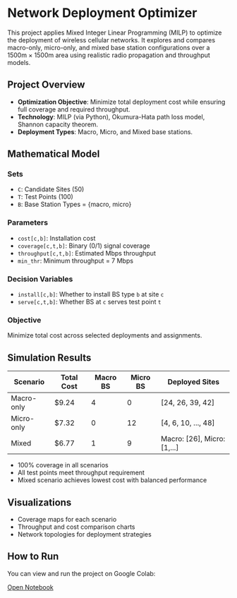 # Network Deployment Optimizer

This project applies Mixed Integer Linear Programming (MILP) to optimize the deployment of wireless cellular networks. It explores and compares macro-only, micro-only, and mixed base station configurations over a 1500m × 1500m area using realistic radio propagation and throughput models.

## Project Overview

- **Optimization Objective**: Minimize total deployment cost while ensuring full coverage and required throughput.
- **Technology**: MILP (via Python), Okumura-Hata path loss model, Shannon capacity theorem.
- **Deployment Types**: Macro, Micro, and Mixed base stations.

## Mathematical Model

### Sets
- `C`: Candidate Sites (50)
- `T`: Test Points (100)
- `B`: Base Station Types = {macro, micro}

### Parameters
- `cost[c,b]`: Installation cost
- `coverage[c,t,b]`: Binary (0/1) signal coverage
- `throughput[c,t,b]`: Estimated Mbps throughput
- `min_thr`: Minimum throughput = 7 Mbps

### Decision Variables
- `install[c,b]`: Whether to install BS type `b` at site `c`
- `serve[c,t,b]`: Whether BS at `c` serves test point `t`

### Objective
Minimize total cost across selected deployments and assignments.

## Simulation Results

| Scenario     | Total Cost | Macro BS | Micro BS | Deployed Sites              |
|--------------|------------|-----------|-----------|-----------------------------|
| Macro-only   | $9.24      | 4         | 0         | [24, 26, 39, 42]            |
| Micro-only   | $7.32      | 0         | 12        | [4, 6, 10, ..., 48]         |
| Mixed        | $6.77      | 1         | 9         | Macro: [26], Micro: [1,...] |

- 100% coverage in all scenarios
- All test points meet throughput requirement
- Mixed scenario achieves lowest cost with balanced performance

## Visualizations

- Coverage maps for each scenario
- Throughput and cost comparison charts
- Network topologies for deployment strategies

## How to Run

You can view and run the project on Google Colab:

[Open Notebook](https://colab.research.google.com/drive/12T0WBu_Vr4ub91-DC5ij-ran_-aIZMRD#scrollTo=UM9yRCNScmTL)
